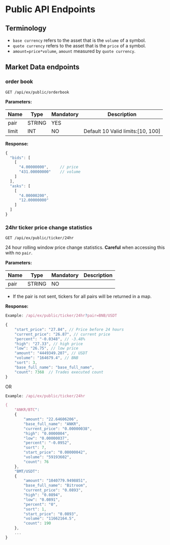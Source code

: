 # Public API Endpoints
## Terminology
* `base currency` refers to the asset that is the `volume` of a symbol.
* `quote currency` refers to the asset that is the `price` of a symbol.
* `amount=price*volume`, `amount` measured by `quote currency`.

## Market Data endpoints
### order book
```
GET /api/ex/public/orderbook
```

**Parameters:**

Name | Type | Mandatory | Description
------------ | ------------ | ------------ | ------------
pair | STRING | YES |
limit | INT | NO | Default 10 Valid limits:[10, 100]

**Response:**
```javascript
{
  "bids": [
    [
      "4.00000000",     // price
      "431.00000000"    // volume
    ]
  ],
  "asks": [
    [
      "4.00000200",
      "12.00000000"
    ]
  ]
}
```

### 24hr ticker price change statistics
```
GET /api/ex/public/ticker/24hr
```
24 hour rolling window price change statistics. **Careful** when accessing this with no `pair`.

**Parameters:**

Name | Type | Mandatory | Description
------------ | ------------ | ------------ | ------------
pair | STRING | NO |

* If the pair is not sent, tickers for all pairs will be returned in a map.

**Response:**
```javascript
Example: /api/ex/public/ticker/24hr?pair=BNB/USDT

{
    "start_price": "27.84", // Price before 24 hours
    "current_price": "26.87", // current price
    "percent": "-0.0348", // -3.48%
    "high": "27.33", // high price
    "low": "26.75", // low price
    "amount": "4449349.207", // USDT
    "volume": "164679.4", // BNB
    "sort": 3,
    "base_full_name": "base_full_name",
    "count": 7368  // Trades executed count
}
```
OR
```javascript
Example: /api/ex/public/ticker/24hr

{
    "ANKR/BTC": 
    {
        "amount": "22.64606206",
        "base_full_name": "ANKR",
        "current_price": "0.00000038",
        "high": "0.0000004",
        "low": "0.00000037",
        "percent": "-0.0952",
        "sort": 7,
        "start_price": "0.00000042",
        "volume": "59193602",
        "count": 76
    },
    "BMT/USDT": 
    {
        "amount": "1040779.9498851",
        "base_full_name": "Bitroom",
        "current_price": "0.0893",
        "high": "0.0894",
        "low": "0.0891",
        "percent": "0",
        "sort": 1,
        "start_price": "0.0893",
        "volume": "11662164.5",
        "count": 190
    },
    ...
}
```